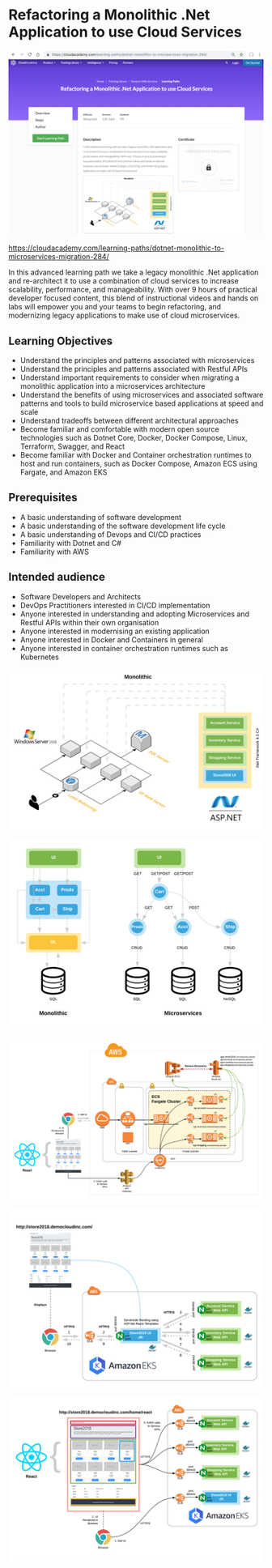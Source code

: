 # Refactoring a Monolithic .Net Application to use Cloud Services

![Alt text](Docs/CloudAcademyLP.png?raw=true "CloudAcademy LP: Refactoring a Monolithic .Net Application to use Cloud Services")

https://cloudacademy.com/learning-paths/dotnet-monolithic-to-microservices-migration-284/

In this advanced learning path we take a legacy monolithic .Net application and re-architect it to use a combination of cloud services to increase scalability, performance, and manageability. With over 9 hours of practical developer focused content, this blend of instructional videos and hands on labs will empower you and your teams to begin refactoring, and modernizing legacy applications to make use of cloud microservices.  

## Learning Objectives

* Understand the principles and patterns associated with microservices
* Understand the principles and patterns associated with Restful APIs
* Understand important requirements to consider when migrating a monolithic application into a microservices architecture
* Understand the benefits of using microservices and associated software patterns and tools to build microservice based applications at speed and scale
* Understand tradeoffs between different architectural approaches 
* Become familiar and comfortable with modern open source technologies such as Dotnet Core, Docker, Docker Compose, Linux, Terraform, Swagger, and React
* Become familiar with Docker and Container orchestration runtimes to host and run containers, such as Docker Compose, Amazon ECS using Fargate, and Amazon EKS

## Prerequisites

* A basic understanding of software development
* A basic understanding of the software development life cycle
* A basic understanding of Devops and CI/CD practices
* Familiarity with Dotnet and C#
* Familiarity with AWS

## Intended audience

* Software Developers and Architects
* DevOps Practitioners interested in CI/CD implementation
* Anyone interested in understanding and adopting Microservices and Restful APIs within their own organisation
* Anyone interested in modernising an existing application
* Anyone interested in Docker and Containers in general
* Anyone interested in container orchestration runtimes such as Kubernetes

![Alt text](Docs/Monolithic.png?raw=true "Monolithic")

![Alt text](Docs/Microservices.png?raw=true "Microservices")

![Alt text](Docs/APIGatewayECSServiceDiscovery.png?raw=true "APIGateway ECS and ServiceDiscovery")

![Alt text](Docs/EKSRazorTemplating.png?raw=true "EKS Razor Templating")

![Alt text](Docs/EKSReactComponentsCalling.png?raw=true "EKS React Components Calling")
